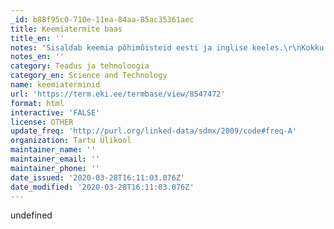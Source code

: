 ```yaml
---
_id: b88f95c0-710e-11ea-84aa-85ac35361aec
title: Keemiatermite baas
title_en: ''
notes: "Sisaldab keemia põhimõisteid eesti ja inglise keeles.\r\nKokku: 1362 terminit.\r\nKeeled: en, et."
notes_en: ''
category: Teadus ja tehnoloogia
category_en: Science and Technology
name: keemiaterminid
url: 'https://term.eki.ee/termbase/view/8547472'
format: html
interactive: 'FALSE'
license: OTHER
update_freq: 'http://purl.org/linked-data/sdmx/2009/code#freq-A'
organization: Tartu Ülikool
maintainer_name: ''
maintainer_email: ''
maintainer_phone: ''
date_issued: '2020-03-28T16:11:03.076Z'
date_modified: '2020-03-28T16:11:03.076Z'
---
```

undefined
